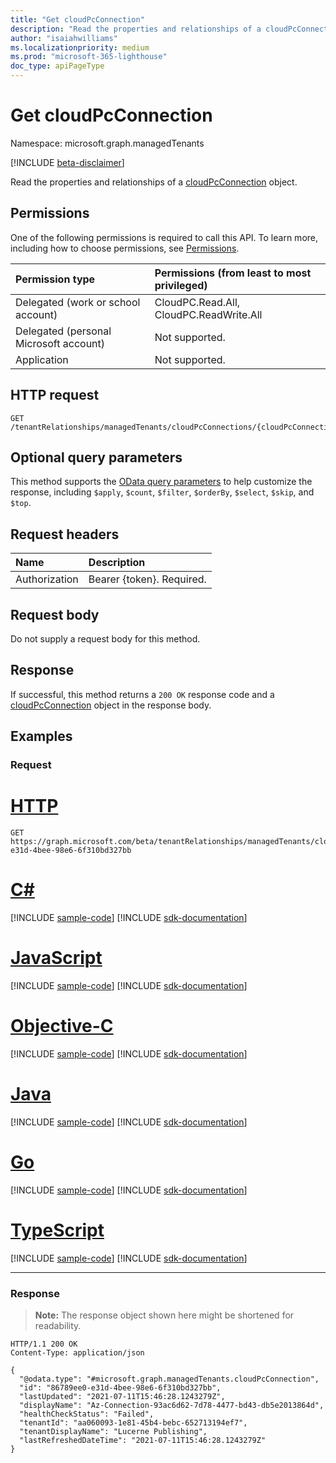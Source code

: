 ```yaml
---
title: "Get cloudPcConnection"
description: "Read the properties and relationships of a cloudPcConnection object."
author: "isaiahwilliams"
ms.localizationpriority: medium
ms.prod: "microsoft-365-lighthouse"
doc_type: apiPageType
---
```


# Get cloudPcConnection
Namespace: microsoft.graph.managedTenants

[!INCLUDE [beta-disclaimer](../../includes/beta-disclaimer.md)]

Read the properties and relationships of a [cloudPcConnection](../resources/managedtenants-cloudpcconnection.md) object.

## Permissions
One of the following permissions is required to call this API. To learn more, including how to choose permissions, see [Permissions](/graph/permissions-reference).

|Permission type|Permissions (from least to most privileged)|
|:---|:---|
|Delegated (work or school account)|CloudPC.Read.All, CloudPC.ReadWrite.All|
|Delegated (personal Microsoft account)|Not supported.|
|Application|Not supported.|

## HTTP request

<!-- {
  "blockType": "ignored"
}
-->
``` http
GET /tenantRelationships/managedTenants/cloudPcConnections/{cloudPcConnectionId}
```

## Optional query parameters
This method supports the [OData query parameters](/graph/query-parameters) to help customize the response, including `$apply`, `$count`, `$filter`, `$orderBy`, `$select`, `$skip`, and `$top`.

## Request headers
|Name|Description|
|:---|:---|
|Authorization|Bearer {token}. Required.|

## Request body
Do not supply a request body for this method.

## Response

If successful, this method returns a `200 OK` response code and a [cloudPcConnection](../resources/managedtenants-cloudpcconnection.md) object in the response body.

## Examples

### Request

# [HTTP](#tab/http)
<!-- {
  "blockType": "request",
  "sampleKeys": ["86789ee0-e31d-4bee-98e6-6f310bd327bb"],
  "name": "get_cloudpcconnection"
}
-->
``` http
GET https://graph.microsoft.com/beta/tenantRelationships/managedTenants/cloudPcConnections/86789ee0-e31d-4bee-98e6-6f310bd327bb
```
# [C#](#tab/csharp)
[!INCLUDE [sample-code](../includes/snippets/csharp/get-cloudpcconnection-csharp-snippets.md)]
[!INCLUDE [sdk-documentation](../includes/snippets/snippets-sdk-documentation-link.md)]

# [JavaScript](#tab/javascript)
[!INCLUDE [sample-code](../includes/snippets/javascript/get-cloudpcconnection-javascript-snippets.md)]
[!INCLUDE [sdk-documentation](../includes/snippets/snippets-sdk-documentation-link.md)]

# [Objective-C](#tab/objc)
[!INCLUDE [sample-code](../includes/snippets/objc/get-cloudpcconnection-objc-snippets.md)]
[!INCLUDE [sdk-documentation](../includes/snippets/snippets-sdk-documentation-link.md)]

# [Java](#tab/java)
[!INCLUDE [sample-code](../includes/snippets/java/get-cloudpcconnection-java-snippets.md)]
[!INCLUDE [sdk-documentation](../includes/snippets/snippets-sdk-documentation-link.md)]

# [Go](#tab/go)
[!INCLUDE [sample-code](../includes/snippets/go/get-cloudpcconnection-go-snippets.md)]
[!INCLUDE [sdk-documentation](../includes/snippets/snippets-sdk-documentation-link.md)]

# [TypeScript](#tab/typescript)
[!INCLUDE [sample-code](../includes/snippets/typescript/get-cloudpcconnection-typescript-snippets.md)]
[!INCLUDE [sdk-documentation](../includes/snippets/snippets-sdk-documentation-link.md)]

---



### Response
>**Note:** The response object shown here might be shortened for readability.
<!-- {
  "blockType": "response",
  "truncated": true,
  "@odata.type": "microsoft.graph.managedTenants.cloudPcConnection"
}
-->
``` http
HTTP/1.1 200 OK
Content-Type: application/json

{
  "@odata.type": "#microsoft.graph.managedTenants.cloudPcConnection",
  "id": "86789ee0-e31d-4bee-98e6-6f310bd327bb",
  "lastUpdated": "2021-07-11T15:46:28.1243279Z",
  "displayName": "Az-Connection-93ac6d62-7d78-4477-bd43-db5e2013864d",
  "healthCheckStatus": "Failed",
  "tenantId": "aa060093-1e81-45b4-bebc-652713194ef7",
  "tenantDisplayName": "Lucerne Publishing",
  "lastRefreshedDateTime": "2021-07-11T15:46:28.1243279Z"
}
```
